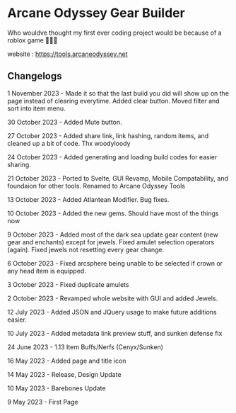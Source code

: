 # Arcane Odyssey Gear Builder

Who wouldve thought my first ever coding project would be because of a roblox game 🤷🏼‍♂️

website : https://tools.arcaneodyssey.net

## Changelogs

1 November 2023 - Made it so that the last build you did will show up on the page instead of clearing everytime. Added clear button. Moved filter and sort into item menu.

30 October 2023 - Added Mute button.

27 October 2023 - Added share link, link hashing, random items, and cleaned up a bit of code. Thx woodyloody

24 October 2023 - Added generating and loading build codes for easier sharing.

21 October 2023 - Ported to Svelte, GUI Revamp, Mobile Compatability, and foundaion for other tools. Renamed to Arcane Odyssey Tools

13 October 2023 - Added Atlantean Modifier. Bug fixes.

10 October 2023 - Added the new gems. Should have most of the things now

9 October 2023 - Added most of the dark sea update gear content (new gear and enchants) except for jewels. Fixed amulet selection operators (again). Fixed jewels not resetting every gear change.

6 October 2023 - Fixed arcsphere being unable to be selected if crown or any head item is equipped.

3 October 2023 - Fixed duplicate amulets

2 October 2023 - Revamped whole website with GUI and added Jewels.

12 July 2023 - Added JSON and JQuery usage to make future additions easier.

10 July 2023 - Added metadata link preview stuff, and sunken defense fix

24 June 2023 - 1.13 Item Buffs/Nerfs (Cenyx/Sunken)

16 May 2023 - Added page and title icon

14 May 2023 - Release, Design Update

10 May 2023 - Barebones Update

9 May 2023 - First Page
